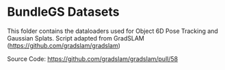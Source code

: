# BundleGS Datasets

This folder contains the dataloaders used for Object 6D Pose Tracking and Gaussian Splats. Script adapted from GradSLAM (https://github.com/gradslam/gradslam) 


Source Code: https://github.com/gradslam/gradslam/pull/58
